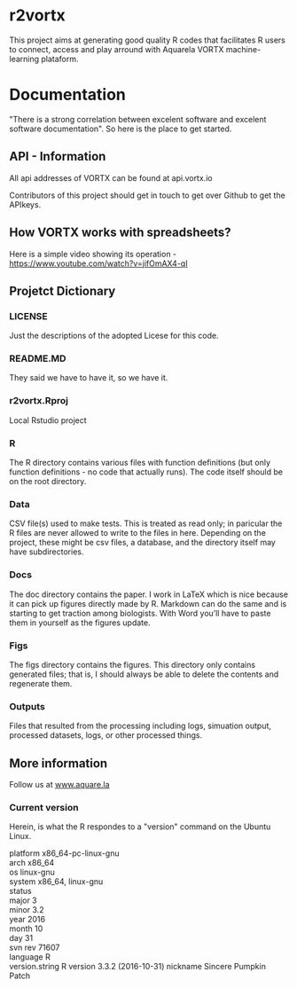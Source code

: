# r2vortx
This project aims at generating good quality R codes that facilitates R users to connect, access and play arround with Aquarela VORTX machine-learning plataform. 

# Documentation

"There is a strong correlation between excelent software and excelent software documentation". So here is the place to get started. 

## API - Information

All api addresses of VORTX can be found at api.vortx.io 

Contributors of this project should get in touch to get over Github to get the APIkeys. 

## How VORTX works with spreadsheets? 

Here is a simple video showing its operation - https://www.youtube.com/watch?v=jifOmAX4-qI


## Projetct Dictionary

### LICENSE
Just the descriptions of the adopted Licese for this code. 

### README.MD 
They said we have to have it, so we have it.

### r2vortx.Rproj 
Local Rstudio project

### R
The R directory contains various files with function definitions (but only function definitions - no code that actually runs). The code itself should be on the root directory. 

### Data
CSV file(s) used to make tests. This is treated as read only; in paricular the R files are never allowed to write to the files in here. Depending on the project, these might be csv files, a database, and the directory itself may have subdirectories.

### Docs
The doc directory contains the paper. I work in LaTeX which is nice because it can pick up figures directly made by R. Markdown can do the same and is starting to get traction among biologists. With Word you’ll have to paste them in yourself as the figures update.

### Figs
The figs directory contains the figures. This directory only contains generated files; that is, I should always be able to delete the contents and regenerate them.

### Outputs
Files that resulted from the processing including logs, simuation output, processed datasets, logs, or other processed things.

## More information

Follow us at www.aquare.la 

### Current version 

Herein, is what the R respondes to a "version" command on the Ubuntu Linux.

platform       x86_64-pc-linux-gnu         
arch           x86_64                      
os             linux-gnu                   
system         x86_64, linux-gnu           
status                                     
major          3                           
minor          3.2                         
year           2016                        
month          10                          
day            31                          
svn rev        71607                       
language       R                           
version.string R version 3.3.2 (2016-10-31)
nickname       Sincere Pumpkin Patch       

